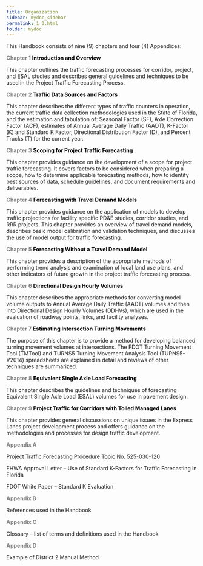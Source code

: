 ```yaml
---
title: Organization
sidebar: mydoc_sidebar
permalink: 1_3.html
folder: mydoc
---
```


<style>
  div{text-align: justify;}
</style>

This Handbook consists of nine (9) chapters and four (4) Appendices:

<span style="color:grey">**Chapter 1 <span style="color:black">Introduction and Overview</span>**

This chapter outlines the traffic forecasting processes for corridor, project, and ESAL studies and describes general guidelines and techniques to be used in the Project Traffic Forecasting Process.

<span style="color:grey">**Chapter 2 <span style="color:black">Traffic Data Sources and Factors</span>**

This chapter describes the different types of traffic counters in operation, the current traffic data collection methodologies used in the State of Florida, and the estimation and tabulation of: Seasonal Factor (SF), Axle Correction Factor (ACF), estimates of Annual Average Daily Traffic (AADT), K-Factor (K) and Standard K Factor, Directional Distribution Factor (D), and Percent Trucks (T) for the current year.

<span style="color:grey">**Chapter 3 <span style="color:black">Scoping for Project Traffic Forecasting</span>**

This chapter provides guidance on the development of a scope for project traffic forecasting. It covers factors to be considered when preparing a scope, how to determine applicable forecasting methods, how to identify best sources of data, schedule guidelines, and document requirements and deliverables.

<span style="color:grey">**Chapter 4 <span style="color:black">Forecasting with Travel Demand Models</span>**

This chapter provides guidance on the application of models to develop traffic projections for facility specific PD&E studies, corridor studies, and RRR projects. This chapter provides an overview of travel demand models, describes basic model calibration and validation techniques, and discusses the use of model output for traffic forecasting.

<span style="color:grey">**Chapter 5 <span style="color:black">Forecasting Without a Travel Demand Model</span>**

This chapter provides a description of the appropriate methods of performing trend analysis and examination of local land use plans, and other indicators of future growth in the project traffic forecasting process.

<span style="color:grey">**Chapter 6 <span style="color:black">Directional Design Hourly Volumes</span>**

This chapter describes the appropriate methods for converting model volume outputs to Annual Average Daily Traffic (AADT) volumes and then into Directional Design Hourly Volumes (DDHVs), which are used in the evaluation of roadway points, links, and facility analyses.

<span style="color:grey">**Chapter 7 <span style="color:black">Estimating Intersection Turning Movements</span>**

The purpose of this chapter is to provide a method for developing balanced turning movement volumes at intersections. The FDOT Turning Movement Tool (TMTool) and TURNS5 Turning Movement Analysis Tool (TURNS5-V2014) spreadsheets are explained in detail and reviews of other techniques are summarized.

<span style="color:grey">**Chapter 8 <span style="color:black">Equivalent Single Axle Load Forecasting</span>**

This chapter describes the guidelines and techniques of forecasting Equivalent Single Axle Load (ESAL) volumes for use in pavement design.

<span style="color:grey">**Chapter 9 <span style="color:black">Project Traffic for Corridors with Tolled Managed Lanes</span>**

This chapter provides general discussions on unique issues in the Express Lanes project development process and offers guidance on the methodologies and processes for design traffic development.


<span style="color:grey"><b>Appendix A</b></span>

<a href="https://pdl.fdot.gov/api/procedures/downloadProcedure/525-030-120">Project Traffic Forecasting Procedure Topic No. 525-030-120</a>

FHWA Approval Letter – Use of Standard K-Factors for Traffic Forecasting in Florida

FDOT White Paper – Standard K Evaluation

<span style="color:grey"><b>Appendix B</b></span>

References used in the Handbook

<span style="color:grey"><b>Appendix C</b></span>

Glossary – list of terms and definitions used in the Handbook

<span style="color:grey"><b>Appendix D</b></span>

Example of District 2 Manual Method